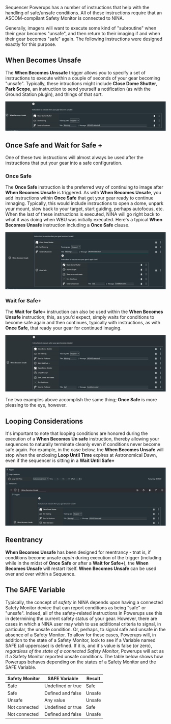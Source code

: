 Sequencer Powerups has a number of instructions that help with the handling of safe/unsafe conditions. All of these instructions require that an ASCOM-compilant Safety Monitor is connected to NINA.

Generally, imagers will want to execute some kind of "subroutine" when their gear becomes "unsafe", and then  return to their imaging if and when their gear becomes "safe" again. The following instructions were designed exactly for this purpose.

## When Becomes Unsafe

The **When Becomes Unssafe** trigger allows you to specify a set of instructions to execute within a couple of seconds of your gear becoming "unsafe". Typically, these intructions might include **Close Dome Shutter**, **Park Scope**, an instruction to send yourself a notification (as with the Ground Station plugin), and things of that sort.

![](WBU.png)

## Once Safe and Wait for Safe +

One of these two instructions will almost always be used after the instructions that put your gear into a safe configuration.

### Once Safe

The **Once Safe** instruction is the preferred way of continuing to image after **When Becomes Unsafe** is triggered.  As with **When Becomes Unsafe**, you add instructions within **Once Safe** that get your gear ready to continue imnaging.  Typically, this would include instructions to open a dome, unpark your mount, slew back to your target, start guiding, perhaps autofocus, etc.   When the last of these instructions is executed, NINA will go right back to what it was doing when WBU was initially executed.   Here's a typical **When Becomes Unsafe** instruction including a **Once Safe** clause.

![](OnceSafe.png)

### Wait for Safe+

The **Wait for Safe+** instruction can also be used within the **When Becomes Unsafe** instruction; this, as you'd expect, simply waits for conditions to become safe again and then continues, typically with instructions, as with **Once Safe**, that ready your gear for continued imaging.

![](WaitUntilSafe.png)

Tne two examples above accomplish the same thing; **Once Safe** is more pleasing to the eye, however.

## Looping Considerations

It's important to note that looping conditions are honored during the execution of a **When Becomes Un safe** instruction, thereby allowing your sequences to naturally terminate cleanly even if conditions never become safe again.  For example, in the case below, tne **When Becomes Unsafe** will stop when the enclosing **Loop Until Time** expires at Astronomical Dawn, even if the sequencer is sitting in a **Wait Until Safe+**

![](WBULoop.png)

## Reentrancy

**When Becomes Unsafe** has been designed for reentrancy - tnat is, if conditions become unsafe *again* during execution of the trigger (including while in the midst of **Once Safe** or after a **Wait for Safe+**), tne **Wnen Becomes Unsafe** will restart itself. **Wnen Becomes Unsafe** can be used over and over within a Sequence.

## The **SAFE** Variable

Typically, the concept of *safety* in NINA depends upon having a connected Safety Monitor device that can report conditions as being "safe" or "unsafe". Indeed, all of the safety-related instructions in Powerups use this in determining the current safety status of your gear. However, there are cases in which a NINA user may wish to use additional criteria to signal, in particular, the unsafe condition. Or, perhaps, to signal safe and unsafe in the absence of a Safety Monitor. To allow for these cases, Powerups will, in addition to the state of a Safety Monitor, look to see if a Variable named SAFE (all uppercase) is defined.  If it is, and it's value is false (or zero), *regardless of the state of a connected Safety Monitor*, Powerups will act as if a Safety Monitor reported unsafe conditions. The table below shows how Powerups behaves depending on the states of a Safety Monitor and the SAFE Variable.


| Safety Monitor     | SAFE Variable           |     Result     |
| ----------- | -------------------- | -------------- |
| Safe      | Undefined or true | Safe  |
| Safe      | Defined and false | Unsafe  |
| Unsafe     | Any value | Unsafe  |
| Not connected     | Undefined or true | Safe |
| Not connected     | Defined and false | Unsafe  |


